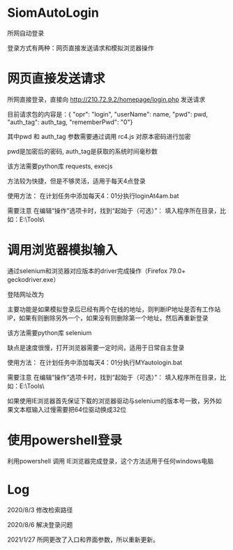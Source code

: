 # SiomAutoLogin
所网自动登录

登录方式有两种：网页直接发送请求和模拟浏览器操作

# 网页直接发送请求

所网直接登录，直接向 http://210.72.9.2/homepage/login.php 发送请求

目前请求包的内容是：{
        "opr": "login",
        "userName": name,
        "pwd": pwd,
        "auth_tag": auth_tag,
        "rememberPwd": "0"}

其中pwd 和 auth_tag 参数需要通过调用 rc4.js 对原本密码进行加密

pwd是加密后的密码, auth_tag是获取的系统时间毫秒数

该方法需要python库 requests, execjs

方法较为快捷，但是不够灵活，适用于每天4点登录

使用方法： 在计划任务中添加每天4：01分执行loginAt4am.bat

需要注意 在编辑“操作”选项卡时，找到“起始于（可选）”： 填入程序所在目录，比如：E:\Tools\  

# 调用浏览器模拟输入

通过selenium和浏览器对应版本的driver完成操作（Firefox 79.0+ geckodriver.exe）

登陆网址改为

主要功能是如果模拟登录后已经有两个在线的地址，则判断IP地址是否有工作站IP，如果有则删除另外一个，如果没有则删除第一个地址，然后再重新登录

该方法需要python库 selenium

缺点是速度很慢，打开浏览器需要一定时间，适用于日常自主登录

使用方法： 在计划任务中添加每天4：01分执行MYautologin.bat

需要注意 在编辑“操作”选项卡时，找到“起始于（可选）”： 填入程序所在目录，比如：E:\Tools\  

如果使用IE浏览器首先保证下载的浏览器驱动与selenium的版本号一致，另外如果文本框输入过慢需要把64位驱动换成32位

# 使用powershell登录

利用powershell 调用 IE浏览器完成登录，这个方法适用于任何windows电脑

# Log
2020/8/3 修改检索路径

2020/8/6 解决登录问题

2021/1/27 所网更改了入口和界面参数，所以重新更新。
